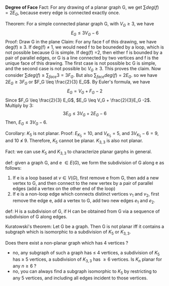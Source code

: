 **Degree of Face**
Fact: For any drawing of a planar graph G, we get $\sum deg(f) = 2E_G$, because every edge is connected exactly once.

Theorem: For a simple connected planar graph G, with $V_G \geq 3$, we have 
$$E_G \leq 3V_G -6$$
Proof: Draw G in the plane
Claim: For any face f of this drawing, we have deg(f) $\geq$ 3. If deg(f) $\neq$ 1, we would need f to be bouneded by a loop, which is not possible because G is simple. If deg(f) =2, then either f is bounded by a pair of parallel edges, or G is a line connected by two vertices and f is the unique face of this drawing.
The first case is not possible bc G is simple, and the second case is not possible bc $V_G \geq 3$.  This proves the claim.
Now consider $\sum deg(f) \geq \sum_{face} 3 = 3F_G$.
But also $\sum_{face} deg(f) = 2E_G$.
so we have $2E_G \geq 3F_G$ or $F_G \leq \frac{2}{3} E_G$.
By Euler's formula, we have 
$$E_G = V_G + F_G -2$$
 Since $F_G \leq \frac{2}{3} E_G$, $E_G \leq V_G + \frac{2}{3}E_G -2$.
 Multiply by 3: 
$$3E_G \leq 3V_G +2E_G - 6$$
 Then, $E_G \leq 3V_G -6$.
 
 Corollary: $K_5$ is not planar.
 Proof: 
 $E_{K_5} = 10$, and $V_{K_5} = 5$, and 3$V_{K_5} -6 =9$, and 10 $\nleq$ 9.
 Therefore, $K_5$ cannot be planar.
 $K_{3,3}$ is also not planar.

 Fact: we can use $K_5$ and $K_{3,3}$ to characterize planar garphs in general.

 def: given a graph G, and e $\in E(G)$, we form the subdivision of G along e as follows:
 1. If e is a loop based at $v\in V(G)$, first remove e from G, then add a new vertex to G, and then connect to the new vertex by a pair of parallel edges (add a vertex on the other end of the loop)
 2. If e is a non-loop edge which connects distinct vertices $v_1$ and $v_2$, first remove the edge e, add a vertex to G, add two new edges $e_1$ and $e_2$.

 def: H is a subdivision of G, if H can be obtained from G via a sequence of subdivision of G along edges.

 Kuratowski's theorem: Let G be a graph. Then G is not planar iff it contains a subgraph which is isomorphic to a subdivision of $K_5$ or $K_{3,3}$.
 
Does there exist a non-planar graph which has 4 vertices ?
- no, any subgraph of such a graph has $\leq$ 4 vertices, a subdivision of $K_5$ has $\geq$ 5 vertices, a subdivision of $K_{3,3}$ has $\geq 6$ vertices.
Is $K_n$ planar for any $n \geq 6$ ?
- no, you can always find a subgraph isomorphic to $K_5$ by restricting to any 5 vertices, and including all edges incident to those vertices.